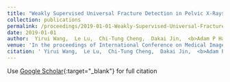 ```yaml
---
title: "Weakly Supervised Universal Fracture Detection in Pelvic X-Rays"
collection: publications
permalink: /proceedings/2019-01-01-Weakly-Supervised-Universal-Fracture-Detection-in-Pelvic-X-Rays
date: 2019-01-01
author:  Yirui Wang,  Le Lu,  Chi-Tung Cheng,  Dakai Jin,  <b>Adam P Harrison</b>,  Jing Xiao,  Chien-Hung Liao,  Shun Miao, 
venue: 'In the proceedings of International Conference on Medical Image Computing and Computer-Assisted Intervention'
citation: ' Yirui Wang,  Le Lu,  Chi-Tung Cheng,  Dakai Jin,  <b>Adam P Harrison</b>,  Jing Xiao,  Chien-Hung Liao,  Shun Miao, &quot;Weakly Supervised Universal Fracture Detection in Pelvic X-Rays.&quot; <i>In the proceedings of International Conference on Medical Image Computing and Computer-Assisted Intervention</i>, 2019.'
---
```

Use [Google Scholar](https://scholar.google.com/scholar?q=Weakly+Supervised+Universal+Fracture+Detection+in+Pelvic+X+Rays){:target="_blank"} for full citation
